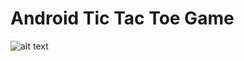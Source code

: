 # Android Tic Tac Toe Game
![alt text](https://repository-images.githubusercontent.com/573398544/88e7cfd9-3990-49ba-af30-084d21035979)
